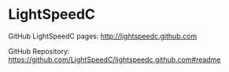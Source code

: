 LightSpeedC
===========

GitHub LightSpeedC pages:
http://lightspeedc.github.com

GitHub Repository:
https://github.com/LightSpeedC/lightspeedc.github.com#readme
